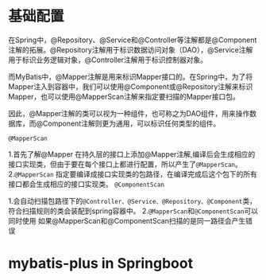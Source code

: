 # 基础配置

在Spring中，@Repository、@Service和@Controller等注解都是@Component注解的拓展。@Repository注解用于标识数据访问对象（DAO），@Service注解用于标识业务逻辑对象，@Controller注解用于标识控制器对象。

而MyBatis中，@Mapper注解是用来标识Mapper接口的。在Spring中，为了将Mapper注入到容器中，我们可以使用@Component或@Repository注解来标识Mapper，也可以使用@MapperScan注解来指定要扫描的Mapper接口包。

因此，@Mapper注解的类可以视为一种组件，也可称之为DAO组件，用来操作数据库，而@Component注解则更为通用，可以标识任何类型的组件。

``@MapperScan``

1.首先了解@Mapper
在持久层的接口上添加@Mapper注解,编译后会生成相应的接口实现类，但由于要在每个接口上都进行配置，所以产生了``@MapperScan``。
2.``@MapperScan``
指定要编译成接口实现类的包路径，在编译完成后这个包下的所有接口都会生成相应的接口实现类。
``@ComponentScan``

1.会自动扫描包路径下的``@Controller、@Service、@Repository、@Component``类，符合扫描规则的类会装配到spring容器中。
2.``@MapperScan``和``@ComponentScan``可以同时使用
如果@MapperScan和@ComponentScan扫描的是同一路径会产生错误

# mybatis-plus in Springboot
